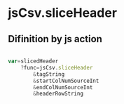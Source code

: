 # jsCsv.sliceHeader

## Difinition by js action

```js.js

var=slicedHeader
	?func=jsCsv.sliceHeader
		&tagString
		&startColNumSourceInt
		&endColNumSourceInt
		&headerRowString
```


